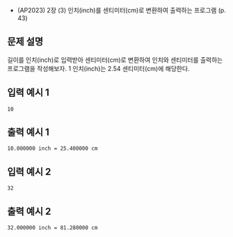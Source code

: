 - (AP2023) 2장 (3) 인치(inch)를 센티미터(cm)로 변환하여 출력하는 프로그램 (p. 43)
## 문제 설명
길이를 인치(inch)로 입력받아 센티미터(cm)로 변환하여 인치와 센티미터를 출력하는
프로그램을 작성해보자.  1 인치(inch)는 2.54 센티미터(cm)에 해당한다.

## 입력 예시 1
```
10
```

## 출력 예시 1
```
10.000000 inch = 25.400000 cm
```

## 입력 예시 2
```
32
```

## 출력 예시 2
```
32.000000 inch = 81.280000 cm
```
